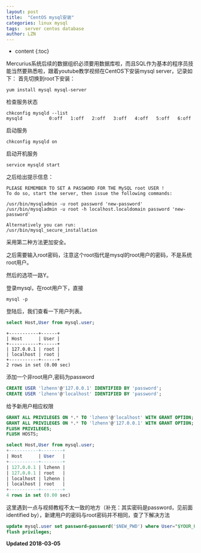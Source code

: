 ```yaml
---
layout: post
title:  "CentOS mysql安装"
categories: linux mysql
tags:  server centos database
author: LZN
---
```


* content
{:toc}

Mercurius系统后续的数据组织必须要用数据库啦，而且SQL作为基本的程序员技能当然要熟悉啦，跟着youtube教学视频在CentOS下安装mysql server，记录如下：
首先切换到root下安装：
``` shell
yum install mysql mysql-server
```
检查服务状态
``` shell
chkconfig mysqld --list
mysqld          0:off   1:off   2:off   3:off   4:off   5:off   6:off
```
启动服务
``` shell
chkconfig mysqld on 
```

启动开机服务
``` shell
service mysqld start
```

之后给出提示信息：
```
PLEASE REMEMBER TO SET A PASSWORD FOR THE MySQL root USER !
To do so, start the server, then issue the following commands:

/usr/bin/mysqladmin -u root password 'new-password'
/usr/bin/mysqladmin -u root -h localhost.localdomain password 'new-password'

Alternatively you can run:
/usr/bin/mysql_secure_installation
```
采用第二种方法更加安全。

之后需要输入root密码，注意这个root指代是mysql的root用户的密码，不是系统root用户。

然后的选项一路Y。

登录mysql，在root用户下，直接
``` shell
mysql -p
```
登陆后，我们查看一下用户列表。
``` sql
select Host,User from mysql.user;
```
```
+-----------+------+
| Host      | User |
+-----------+------+
| 127.0.0.1 | root |
| localhost | root |
+-----------+------+
2 rows in set (0.00 sec)
```
添加一个非root用户,密码为password
``` sql
CREATE USER 'lzhenn'@'127.0.0.1' IDENTIFIED BY 'password';
CREATE USER 'lzhenn'@'localhost' IDENTIFIED BY 'password';
```
给予新用户相应权限
``` sql
GRANT ALL PRIVILEGES ON *.* TO 'lzhenn'@'localhost' WITH GRANT OPTION;
GRANT ALL PRIVILEGES ON *.* TO 'lzhenn'@'127.0.0.1' WITH GRANT OPTION;
FLUSH PRIVILEGES;
FLUSH HOSTS;

select Host,User from mysql.user;
+-----------+--------+
| Host      | User   |
+-----------+--------+
| 127.0.0.1 | lzhenn |
| 127.0.0.1 | root   |
| localhost | lzhenn |
| localhost | root   |
+-----------+--------+
4 rows in set (0.00 sec)
```
这里遇到一点与视频教程不太一致的地方（补充：其实密码是password，见前面identified by），新建用户的密码与root密码并不相同，查了下解决方法
``` sql
update mysql.user set password=password('$NEW_PWD') where User="$YOUR_USER_NAME" and Host="localhost";
flush privileges;
```

**Updated 2018-03-05**
